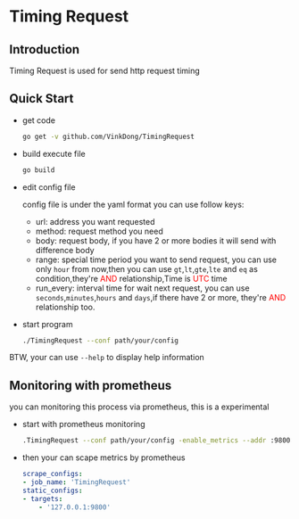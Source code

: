 # Timing Request

## Introduction

Timing Request is used for send http request timing

## Quick Start

- get code

    ```bash
    go get -v github.com/VinkDong/TimingRequest
    ```

- build execute file

    ```bash
    go build
    ```

- edit config file

  config file is under the yaml format you can use follow keys:

  - url: address you want requested
  - method: request method you need
  - body: request body, if you have 2 or more bodies it will send with difference body
  - range: special time period you want to send request, you can use only `hour` from now,then you can use `gt`,`lt`,`gte`,`lte` and `eq` as condition,they're <span style="color:red">AND</span> relationship,Time is <span style="color:red">UTC</span> time
  - run_every: interval time for wait next request, you can use `seconds`,`minutes`,`hours` and `days`,if there have 2 or more, they're <span style="color:red">AND</span> relationship too.

- start program

    ```bash
    ./TimingRequest --conf path/your/config
    ```

BTW, your can use `--help` to display help information

## Monitoring with prometheus

you can monitoring this process via prometheus, this is a experimental

- start with prometheus monitoring

    ```bash
    .TimingRequest --conf path/your/config -enable_metrics --addr :9800
    ```

- then your can scape metrics by prometheus

    ```yaml
    scrape_configs:
    - job_name: 'TimingRequest'
    static_configs:
    - targets:
        - '127.0.0.1:9800'
    ```
